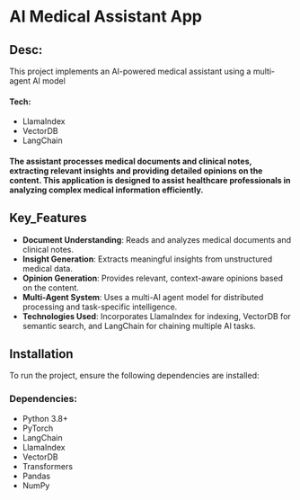 # AI Medical Assistant App

## Desc:
This project implements an AI-powered medical assistant using a multi-agent AI model

#### Tech:
- LlamaIndex
- VectorDB 
- LangChain 
#### The assistant processes medical documents and clinical notes, extracting relevant insights and providing detailed opinions on the content. This application is designed to assist healthcare professionals in analyzing complex medical information efficiently.

## Key_Features
- **Document Understanding**: Reads and analyzes medical documents and clinical notes.
- **Insight Generation**: Extracts meaningful insights from unstructured medical data.
- **Opinion Generation**: Provides relevant, context-aware opinions based on the content.
- **Multi-Agent System**: Uses a multi-AI agent model for distributed processing and task-specific intelligence.
- **Technologies Used**: Incorporates LlamaIndex for indexing, VectorDB for semantic search, and LangChain for chaining multiple AI tasks.

## Installation

To run the project, ensure the following dependencies are installed:

### Dependencies:
- Python 3.8+
- PyTorch
- LangChain
- LlamaIndex
- VectorDB 
- Transformers 
- Pandas 
- NumPy
